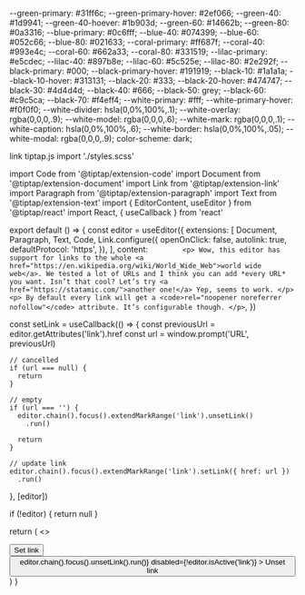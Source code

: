 --green-primary: #31ff6c;
--green-primary-hover: #2ef066;
--green-40: #1d9941;
--green-40-hoever: #1b903d;
--green-60: #14662b;
--green-80: #0a3316;
--blue-primary: #0c6fff;
--blue-40: #074399;
--blue-60: #052c66;
--blue-80: #021633;
--coral-primary: #ff687f;
--coral-40: #993e4c;
--coral-60: #662a33;
--coral-80: #331519;
--lilac-primary: #e5cdec;
--lilac-40: #897b8e;
--lilac-60: #5c525e;
--lilac-80: #2e292f;
--black-primary: #000;
--black-primary-hover: #191919;
--black-10: #1a1a1a;
--black-10-hover: #313131;
--black-20: #333;
--black-20-hover: #474747;
--black-30: #4d4d4d;
--black-40: #666;
--black-50: grey;
--black-60: #c9c5ca;
--black-70: #f4eff4;
--white-primary: #fff;
--white-primary-hover: #f0f0f0;
--white-divider: hsla(0,0%,100%,.1);
--white-overlay: rgba(0,0,0,.9);
--white-model: rgba(0,0,0,.6);
--white-mark: rgba(0,0,0,.1);
--white-caption: hsla(0,0%,100%,.6);
--white-border: hsla(0,0%,100%,.05);
--white-modal: rgba(0,0,0,.9);
color-scheme: dark;

link tiptap.js
import './styles.scss'

import Code from '@tiptap/extension-code'
import Document from '@tiptap/extension-document'
import Link from '@tiptap/extension-link'
import Paragraph from '@tiptap/extension-paragraph'
import Text from '@tiptap/extension-text'
import { EditorContent, useEditor } from '@tiptap/react'
import React, { useCallback } from 'react'

export default () => {
const editor = useEditor({
extensions: [
Document,
Paragraph,
Text,
Code,
Link.configure({
openOnClick: false,
autolink: true,
defaultProtocol: 'https',
}),
],
content: `         <p>
          Wow, this editor has support for links to the whole <a href="https://en.wikipedia.org/wiki/World_Wide_Web">world wide web</a>. We tested a lot of URLs and I think you can add *every URL* you want. Isn’t that cool? Let’s try <a href="https://statamic.com/">another one!</a> Yep, seems to work.
        </p>
        <p>
          By default every link will get a <code>rel="noopener noreferrer nofollow"</code> attribute. It’s configurable though.
        </p>
      `,
})

const setLink = useCallback(() => {
const previousUrl = editor.getAttributes('link').href
const url = window.prompt('URL', previousUrl)

    // cancelled
    if (url === null) {
      return
    }

    // empty
    if (url === '') {
      editor.chain().focus().extendMarkRange('link').unsetLink()
        .run()

      return
    }

    // update link
    editor.chain().focus().extendMarkRange('link').setLink({ href: url })
      .run()

}, [editor])

if (!editor) {
return null
}

return (
<>
<div className="control-group">
<div className="button-group">
<button onClick={setLink} className={editor.isActive('link') ? 'is-active' : ''}>
Set link
</button>
<button
onClick={() => editor.chain().focus().unsetLink().run()}
disabled={!editor.isActive('link')} >
Unset link
</button>
</div>
</div>
<EditorContent editor={editor} />
</>
)
}
